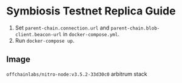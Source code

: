 # Symbiosis Testnet Replica Guide

1. Set `parent-chain.connection.url` and `parent-chain.blob-client.beacon-url` in `docker-compose.yml`.
2. Run `docker-compose up`.

## Image
`offchainlabs/nitro-node:v3.5.2-33d30c0`
arbitrum stack